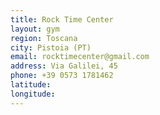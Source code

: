 ```yaml
---
title: Rock Time Center
layout: gym
region: Toscana
city: Pistoia (PT)
email: rocktimecenter@gmail.com
address: Via Galilei, 45
phone: +39 0573 1781462
latitude: 
longitude: 
---
```


